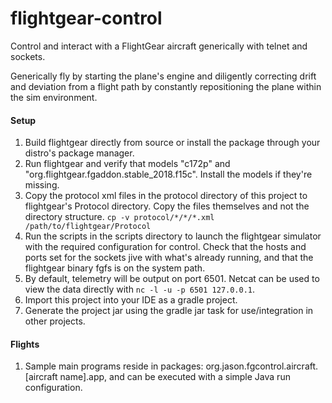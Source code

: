 # flightgear-control
Control and interact with a FlightGear aircraft generically with telnet and sockets. 

Generically fly by starting the plane's engine and diligently correcting drift and deviation from a flight path by constantly repositioning the plane within the sim environment. 

#### Setup ####

1. Build flightgear directly from source or install the package through your distro's package manager.
1. Run flightgear and verify that models "c172p" and "org.flightgear.fgaddon.stable_2018.f15c". Install the models if they're missing.
1. Copy the protocol xml files in the protocol directory of this project to flightgear's Protocol directory. Copy the files themselves and not the directory structure. 
    `cp -v protocol/*/*/*.xml /path/to/flightgear/Protocol`
1. Run the scripts in the scripts directory to launch the flightgear simulator with the required configuration for control. Check that the hosts and ports set for the sockets jive with what's already running, and that the flightgear binary fgfs is on the system path.
1. By default, telemetry will be output on port 6501. Netcat can be used to view the data directly with `nc -l -u -p 6501 127.0.0.1`.
1. Import this project into your IDE as a gradle project.
1. Generate the project jar using the gradle jar task for use/integration in other projects. 

#### Flights ####

1. Sample main programs reside in packages: org.jason.fgcontrol.aircraft.[aircraft name].app, and can be executed with a simple Java run configuration.

